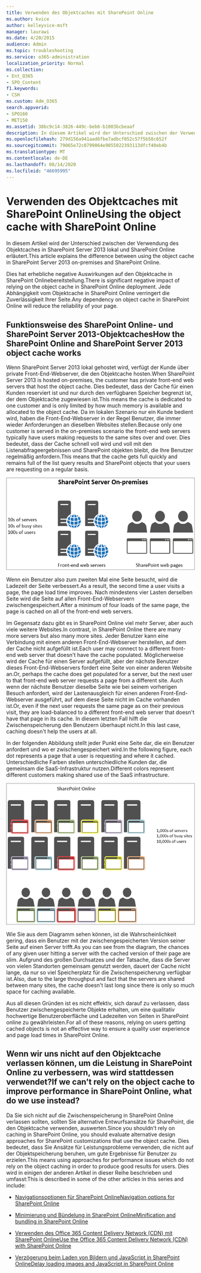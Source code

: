 ```yaml
---
title: Verwenden des Objektcaches mit SharePoint Online
ms.author: kvice
author: kelleyvice-msft
manager: laurawi
ms.date: 4/20/2015
audience: Admin
ms.topic: troubleshooting
ms.service: o365-administration
localization_priority: Normal
ms.collection:
- Ent_O365
- SPO_Content
f1.keywords:
- CSH
ms.custom: Adm_O365
search.appverid:
- SPO160
- MET150
ms.assetid: 38bc9c14-3826-449c-beb6-b1003bcbeaaf
description: In diesem Artikel wird der Unterschied zwischen der Verwendung des Objektcaches in SharePoint Server 2013 lokal und SharePoint Online erläutert.
ms.openlocfilehash: 279d156a941aad6fbe7adbcf052c57f5b58c652f
ms.sourcegitcommit: 79065e72c0799064e9055022393113dfcf40eb4b
ms.translationtype: MT
ms.contentlocale: de-DE
ms.lasthandoff: 08/14/2020
ms.locfileid: "46695995"
---
```

# <a name="using-the-object-cache-with-sharepoint-online"></a><span data-ttu-id="a8708-103">Verwenden des Objektcaches mit SharePoint Online</span><span class="sxs-lookup"><span data-stu-id="a8708-103">Using the object cache with SharePoint Online</span></span>

<span data-ttu-id="a8708-104">In diesem Artikel wird der Unterschied zwischen der Verwendung des Objektcaches in SharePoint Server 2013 lokal und SharePoint Online erläutert.</span><span class="sxs-lookup"><span data-stu-id="a8708-104">This article explains the difference between using the object cache in SharePoint Server 2013 on-premises and SharePoint Online.</span></span>
  
<span data-ttu-id="a8708-105">Dies hat erhebliche negative Auswirkungen auf den Objektcache in SharePoint Onlinebereitstellung.</span><span class="sxs-lookup"><span data-stu-id="a8708-105">There is significant negative impact of relying on the object cache in SharePoint Online deployment.</span></span> <span data-ttu-id="a8708-106">Jede Abhängigkeit vom Objektcache in SharePoint Online verringert die Zuverlässigkeit Ihrer Seite.</span><span class="sxs-lookup"><span data-stu-id="a8708-106">Any dependency on object cache in SharePoint Online will reduce the reliability of your page.</span></span> 
  
## <a name="how-the-sharepoint-online-and-sharepoint-server-2013-object-cache-works"></a><span data-ttu-id="a8708-107">Funktionsweise des SharePoint Online- und SharePoint Server 2013-Objektcaches</span><span class="sxs-lookup"><span data-stu-id="a8708-107">How the SharePoint Online and SharePoint Server 2013 object cache works</span></span>

<span data-ttu-id="a8708-108">Wenn SharePoint Server 2013 lokal gehostet wird, verfügt der Kunde über private Front-End-Webserver, die den Objektcache hosten.</span><span class="sxs-lookup"><span data-stu-id="a8708-108">When SharePoint Server 2013 is hosted on-premises, the customer has private front-end web servers that host the object cache.</span></span> <span data-ttu-id="a8708-109">Dies bedeutet, dass der Cache für einen Kunden reserviert ist und nur durch den verfügbaren Speicher begrenzt ist, der dem Objektcache zugewiesen ist.</span><span class="sxs-lookup"><span data-stu-id="a8708-109">This means the cache is dedicated to one customer and is only limited by how much memory is available and allocated to the object cache.</span></span> <span data-ttu-id="a8708-110">Da im lokalen Szenario nur ein Kunde bedient wird, haben die Front-End-Webserver in der Regel Benutzer, die immer wieder Anforderungen an dieselben Websites stellen.</span><span class="sxs-lookup"><span data-stu-id="a8708-110">Because only one customer is served in the on-premises scenario the front-end web servers typically have users making requests to the same sites over and over.</span></span> <span data-ttu-id="a8708-111">Dies bedeutet, dass der Cache schnell voll wird und voll mit den Listenabfrageergebnissen und SharePoint objekten bleibt, die Ihre Benutzer regelmäßig anfordern.</span><span class="sxs-lookup"><span data-stu-id="a8708-111">This means that the cache gets full quickly and remains full of the list query results and SharePoint objects that your users are requesting on a regular basis.</span></span>
  
![Zeigt Datenverkehr und Last an lokale Front-End-Webserver an](../media/a0d38b36-4909-4abb-8d4e-4930814bb3de.png)
  
<span data-ttu-id="a8708-113">Wenn ein Benutzer also zum zweiten Mal eine Seite besucht, wird die Ladezeit der Seite verbessert.</span><span class="sxs-lookup"><span data-stu-id="a8708-113">As a result, the second time a user visits a page, the page load time improves.</span></span> <span data-ttu-id="a8708-114">Nach mindestens vier Lasten derselben Seite wird die Seite auf allen Front-End-Webservern zwischengespeichert.</span><span class="sxs-lookup"><span data-stu-id="a8708-114">After a minimum of four loads of the same page, the page is cached on all of the front-end web servers.</span></span>
  
<span data-ttu-id="a8708-115">Im Gegensatz dazu gibt es in SharePoint Online viel mehr Server, aber auch viele weitere Websites.</span><span class="sxs-lookup"><span data-stu-id="a8708-115">In contrast, in SharePoint Online there are many more servers but also many more sites.</span></span> <span data-ttu-id="a8708-116">Jeder Benutzer kann eine Verbindung mit einem anderen Front-End-Webserver herstellen, auf dem der Cache nicht aufgefüllt ist.</span><span class="sxs-lookup"><span data-stu-id="a8708-116">Each user may connect to a different front-end web server that doesn't have the cache populated.</span></span> <span data-ttu-id="a8708-117">Möglicherweise wird der Cache für einen Server aufgefüllt, aber der nächste Benutzer dieses Front-End-Webservers fordert eine Seite von einer anderen Website an.</span><span class="sxs-lookup"><span data-stu-id="a8708-117">Or, perhaps the cache does get populated for a server, but the next user to that front-end web server requests a page from a different site.</span></span> <span data-ttu-id="a8708-118">Auch wenn der nächste Benutzer dieselbe Seite wie bei seinem vorherigen Besuch anfordert, wird der Lastenausgleich für einen anderen Front-End-Webserver ausgeführt, auf dem diese Seite nicht im Cache vorhanden ist.</span><span class="sxs-lookup"><span data-stu-id="a8708-118">Or, even if the next user requests the same page as on their previous visit, they are load-balanced to a different front-end web server that doesn't have that page in its cache.</span></span> <span data-ttu-id="a8708-119">In diesem letzten Fall hilft die Zwischenspeicherung den Benutzern überhaupt nicht.</span><span class="sxs-lookup"><span data-stu-id="a8708-119">In this last case, caching doesn't help the users at all.</span></span>
  
<span data-ttu-id="a8708-120">In der folgenden Abbildung stellt jeder Punkt eine Seite dar, die ein Benutzer anfordert und wo er zwischengespeichert wird.</span><span class="sxs-lookup"><span data-stu-id="a8708-120">In the following figure, each dot represents a page that a user is requesting and where it cached.</span></span> <span data-ttu-id="a8708-121">Unterschiedliche Farben stellen unterschiedliche Kunden dar, die gemeinsam die SaaS-Infrastruktur nutzen.</span><span class="sxs-lookup"><span data-stu-id="a8708-121">Different colors represent different customers making shared use of the SaaS infrastructure.</span></span>
  
![Zeigt die Ergebnisse der Objekt zwischenspeicherung in SharePoint Online](../media/25d04011-ef83-4cb7-9e04-a6ed490f63c3.png)
  
<span data-ttu-id="a8708-123">Wie Sie aus dem Diagramm sehen können, ist die Wahrscheinlichkeit gering, dass ein Benutzer mit der zwischengespeicherten Version seiner Seite auf einen Server trifft.</span><span class="sxs-lookup"><span data-stu-id="a8708-123">As you can see from the diagram, the chances of any given user hitting a server with the cached version of their page are slim.</span></span> <span data-ttu-id="a8708-124">Aufgrund des großen Durchsatzes und der Tatsache, dass die Server von vielen Standorten gemeinsam genutzt werden, dauert der Cache nicht lange, da nur so viel Speicherplatz für die Zwischenspeicherung verfügbar ist.</span><span class="sxs-lookup"><span data-stu-id="a8708-124">Also, due to the large throughput and fact that the servers are shared between many sites, the cache doesn't last long since there is only so much space for caching available.</span></span>
  
<span data-ttu-id="a8708-125">Aus all diesen Gründen ist es nicht effektiv, sich darauf zu verlassen, dass Benutzer zwischengespeicherte Objekte erhalten, um eine qualitativ hochwertige Benutzeroberfläche und Ladezeiten von Seiten in SharePoint online zu gewährleisten.</span><span class="sxs-lookup"><span data-stu-id="a8708-125">For all of these reasons, relying on users getting cached objects is not an effective way to ensure a quality user experience and page load times in SharePoint Online.</span></span>
  
## <a name="if-we-cant-rely-on-the-object-cache-to-improve-performance-in-sharepoint-online-what-do-we-use-instead"></a><span data-ttu-id="a8708-126">Wenn wir uns nicht auf den Objektcache verlassen können, um die Leistung in SharePoint Online zu verbessern, was wird stattdessen verwendet?</span><span class="sxs-lookup"><span data-stu-id="a8708-126">If we can't rely on the object cache to improve performance in SharePoint Online, what do we use instead?</span></span>

<span data-ttu-id="a8708-127">Da Sie sich nicht auf die Zwischenspeicherung in SharePoint Online verlassen sollten, sollten Sie alternative Entwurfsansätze für SharePoint, die den Objektcache verwenden, auswerten.</span><span class="sxs-lookup"><span data-stu-id="a8708-127">Since you shouldn't rely on caching in SharePoint Online, you should evaluate alternative design approaches for SharePoint customizations that use the object cache.</span></span> <span data-ttu-id="a8708-128">Dies bedeutet, dass Sie Ansätze für Leistungsprobleme verwenden, die nicht auf der Objektspeicherung beruhen, um gute Ergebnisse für Benutzer zu erzielen.</span><span class="sxs-lookup"><span data-stu-id="a8708-128">This means using approaches for performance issues which do not rely on the object caching in order to produce good results for users.</span></span> <span data-ttu-id="a8708-129">Dies wird in einigen der anderen Artikel in dieser Reihe beschrieben und umfasst:</span><span class="sxs-lookup"><span data-stu-id="a8708-129">This is described in some of the other articles in this series and include:</span></span>
  
- [<span data-ttu-id="a8708-130">Navigationsoptionen für SharePoint Online</span><span class="sxs-lookup"><span data-stu-id="a8708-130">Navigation options for SharePoint Online</span></span>](navigation-options-for-sharepoint-online.md)
    
- [<span data-ttu-id="a8708-131">Minimierung und Bündelung in SharePoint Online</span><span class="sxs-lookup"><span data-stu-id="a8708-131">Minification and bundling in SharePoint Online</span></span>](minification-and-bundling-in-sharepoint-online.md)
    
- [<span data-ttu-id="a8708-132">Verwenden des Office 365 Content Delivery Network (CDN) mit SharePoint Online</span><span class="sxs-lookup"><span data-stu-id="a8708-132">Use the Office 365 Content Delivery Network (CDN) with SharePoint Online</span></span>](use-microsoft-365-cdn-with-spo.md)
    
- [<span data-ttu-id="a8708-133">Verzögerung beim Laden von Bildern und JavaScript in SharePoint Online</span><span class="sxs-lookup"><span data-stu-id="a8708-133">Delay loading images and JavaScript in SharePoint Online</span></span>](delay-loading-images-and-javascript-in-sharepoint-online.md)
    


